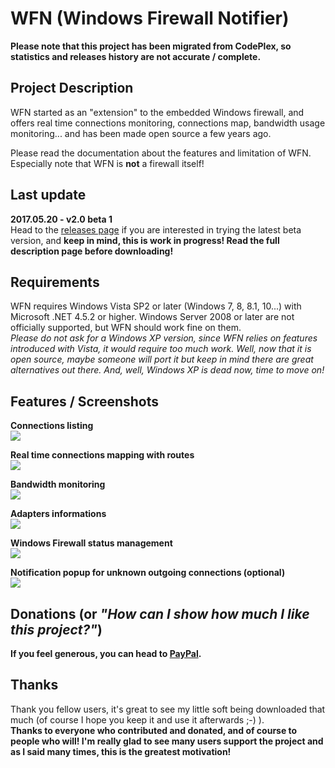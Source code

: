 # WFN (Windows Firewall Notifier)

**Please note that this project has been migrated from CodePlex, so statistics and releases history are not accurate / complete.**

## Project Description
WFN started as an "extension" to the embedded Windows firewall, and offers real time connections monitoring, connections map, bandwidth usage monitoring... and has been made open source a few years ago.  

Please read the documentation about the features and limitation of WFN. Especially note that WFN is **not** a firewall itself!  

## Last update
**2017.05.20 - v2.0 beta 1**  
Head to the [releases page](https://github.com/wokhansoft/WFN/releases/tag/v2.0-beta1) if you are interested in trying the latest beta version, and **keep in mind, this is work in progress! Read the full description page before downloading!**  

## Requirements  
WFN requires Windows Vista SP2 or later (Windows 7, 8, 8.1, 10...) with Microsoft .NET 4.5.2 or higher. Windows Server 2008 or later are not officially supported, but WFN should work fine on them.  
_Please do not ask for a Windows XP version, since WFN relies on features introduced with Vista, it would require too much work. Well, now that it is open source, maybe someone will port it but keep in mind there are great alternatives out there. And, well, Windows XP is dead now, time to move on!_  

## Features / Screenshots
**Connections listing**  
![](http://wokhan.online.fr/progs/wfn/connections.PNG)

**Real time connections mapping with routes**  
![](http://wokhan.online.fr/progs/wfn/map.PNG)

**Bandwidth monitoring**  
![](http://wokhan.online.fr/progs/wfn/bandwidth.PNG)

**Adapters informations**  
![](http://wokhan.online.fr/progs/wfn/adapters.PNG)

**Windows Firewall status management**  
![](http://wokhan.online.fr/progs/wfn/firewallstatus.PNG)

**Notification popup for unknown outgoing connections (optional)**  
![](http://wokhan.online.fr/progs/wfn/notifier.PNG)

## Donations (or _"How can I show how much I like this project?"_)
**If you feel generous, you can head to [PayPal](https://www.paypal.com/cgi-bin/webscr?cmd=_donations&business=wokhan%40online%2efr&lc=US&item_name=Khan%20%28Windows%20Firewall%20Notifier%29&item_number=WOK%2dWFN&currency_code=EUR&bn=PP%2dDonationsBF%3abtn_donateCC_LG%2egif%3aNonHosted).**  

## Thanks
Thank you fellow users, it's great to see my little soft being downloaded that much (of course I hope you keep it and use it afterwards ;-) ).  
**Thanks to everyone who contributed and donated, and of course to people who will! I'm really glad to see many users support the project and as I said many times, this is the greatest motivation!**
